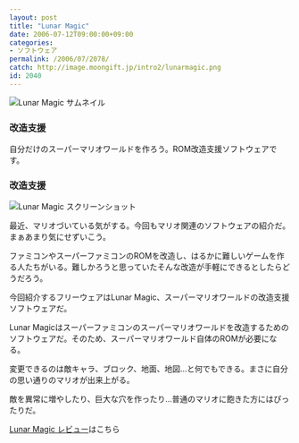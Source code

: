 ```yaml
---
layout: post
title: "Lunar Magic"
date: 2006-07-12T09:00:00+09:00
categories:
- ソフトウェア
permalink: /2006/07/2078/
catch: http://image.moongift.jp/intro2/lunarmagic.png
id: 2040
---
```

 ![Lunar Magic サムネイル](http://image.moongift.jp/intro2/lunarmagic.t.png "Lunar Magic サムネイル")
  

### 改造支援
  
自分だけのスーパーマリオワールドを作ろう。ROM改造支援ソフトウェアです。  
<!--more-->  

### 改造支援
  

![Lunar Magic スクリーンショット](http://image.moongift.jp/intro2/lunarmagic.png "Lunar Magic スクリーンショット")

  

最近、マリオづいている気がする。今回もマリオ関連のソフトウェアの紹介だ。まぁあまり気にせずいこう。

  

ファミコンやスーパーファミコンのROMを改造し、はるかに難しいゲームを作る人たちがいる。難しかろうと思っていたそんな改造が手軽にできるとしたらどうだろう。

  

今回紹介するフリーウェアはLunar Magic、スーパーマリオワールドの改造支援ソフトウェアだ。

  

Lunar Magicはスーパーファミコンのスーパーマリオワールドを改造するためのソフトウェアだ。そのため、スーパーマリオワールド自体のROMが必要になる。

  

変更できるのは敵キャラ、ブロック、地面、地図…と何でもできる。まさに自分の思い通りのマリオが出来上がる。

  

敵を異常に増やしたり、巨大な穴を作ったり…普通のマリオに飽きた方にはぴったりだ。

  

[Lunar Magic レビュー](http://oss.moongift.jp/review/i-2079.html)はこちら

